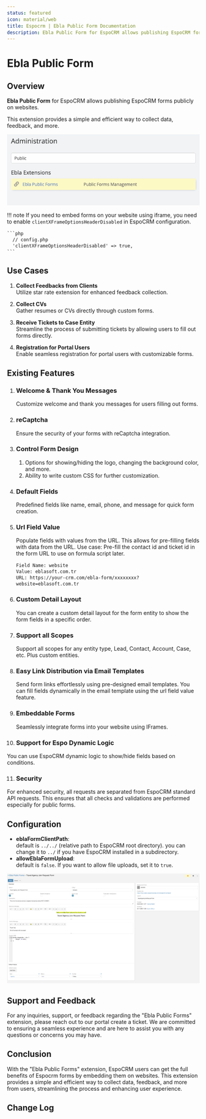 ```yaml
---
status: featured
icon: material/web
title: Espocrm | Ebla Public Form Documentation
description: Ebla Public Form for EspoCRM allows publishing EspoCRM forms publicly on websites. 
---
```


# Ebla Public Form

## Overview

**Ebla Public Form** for EspoCRM allows publishing EspoCRM forms publicly on websites.

This extension provides a simple and efficient way to collect data, feedback, and more.

![Public Forms](../../_static/images/espocrm-extensions/public-form/espocrm-public-form-admin.png)

!!! note
    If you need to embed forms on your website using iframe, you need to enable `clientXFrameOptionsHeaderDisabled` in EspoCRM configuration.
   
    ```php
      // config.php
      'clientXFrameOptionsHeaderDisabled' => true,
    ```

## Use Cases

1. **Collect Feedbacks from Clients** <br>
   Utilize star rate extension for enhanced feedback collection.

2. **Collect CVs** <br>
   Gather resumes or CVs directly through custom forms.

3. **Receive Tickets to Case Entity** <br>
   Streamline the process of submitting tickets by allowing users to fill out forms directly.

4. **Registration for Portal Users** <br>
   Enable seamless registration for portal users with customizable forms.

## Existing Features

1. ### Welcome & Thank You Messages
   Customize welcome and thank you messages for users filling out forms.

2. ### reCaptcha
   Ensure the security of your forms with reCaptcha integration.

3. ### Control Form Design
    1. Options for showing/hiding the logo, changing the background color, and more. <br>
    2. Ability to write custom CSS for further customization.

4. ### Default Fields
   Predefined fields like name, email, phone, and message for quick form creation.

5. ### Url Field Value
   Populate fields with values from the URL. This allows for pre-filling fields with data from the URL.
   Use case: Pre-fill the contact id and ticket id in the form URL to use on formula script later.

    ``` title="Example:"
    Field Name: website
    Value: eblasoft.com.tr
    URL: https://your-crm.com/ebla-form/xxxxxxxx?website=eblasoft.com.tr
    ```

6. ### Custom Detail Layout
   You can create a custom detail layout for the form entity to show the form fields in a specific order.

7. ### Support all Scopes
   Support all scopes for any entity type, Lead, Contact, Account, Case, etc. Plus custom entities.

8. ### Easy Link Distribution via Email Templates
   Send form links effortlessly using pre-designed email templates.
   You can fill fields dynamically in the email template using the url field value feature.

9. ### Embeddable Forms
   Seamlessly integrate forms into your website using IFrames.

10. ### Support for Espo Dynamic Logic
   You can use EspoCRM dynamic logic to show/hide fields based on conditions.

11. ### Security
   For enhanced security, all requests are separated from EspoCRM standard API requests. This ensures that all checks and validations are performed especially for public forms.

## Configuration

- **eblaFormClientPath**: <br>
  default is `../../` (relative path to EspoCRM root directory). you can change it to `../` if you have EspoCRM installed in a subdirectory.
- **allowEblaFormUpload**: <br>
  default is `false`. If you want to allow file uploads, set it to `true`.

![Public Forms](../../_static/images/espocrm-extensions/public-form/form-op.png)

## Support and Feedback

For any inquiries, support, or feedback regarding the "Ebla Public Forms" extension, please reach out to our portal create a ticket. We are committed to ensuring a seamless
experience and are here to assist you with any questions or concerns you may have.

## Conclusion

With the "Ebla Public Forms" extension, EspoCRM users can get the full benefits of Espocrm forms by embedding them on websites. This extension provides a simple and efficient way
to collect data, feedback, and more from users, streamlining the process and enhancing user experience.

## Change Log

<div class="change-log-wrapper" data-id="63495a03a73040934"></div>
